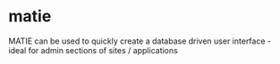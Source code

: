 # matie
MATIE can be used to quickly create a database driven user interface - ideal for admin sections of sites / applications

